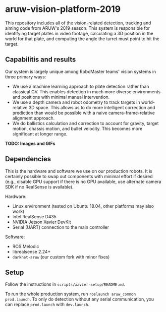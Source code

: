 # aruw-vision-platform-2019

This repository includes all of the vision-related detection, tracking and aiming code from ARUW's 2019 season. This system is responsible for identifying target plates in video footage, calculating a 3D position in the world for that plate, and computing the angle the turret must point to hit the target.

## Capabilitis and results

Our system is largely unique among RoboMaster teams' vision systems in three primary ways:
- We use a machine learning approach to plate detection rather than classical CV. This enables detection in much more diverse environments and positions with minimal manual intervention.
- We use a depth camera and robot odometry to track targets in world-relative 3D space. This allows us to do more intelligent correction and prediction than would be possible with a naive camera-frame-relative alignment approach.
- We do ballistics calculation and correction to account for gravity, target motion, chassis motion, and bullet velocity. This becomes more significant at longer range.

**TODO: Images and GIFs**

## Dependencies

This is the hardware and software we use on our production robots. It is certainly possible to swap out components with minimal effort if desired (e.g., disable GPU support if there is no GPU available, use alternate camera SDK if no RealSense is available).

Hardware:
- Linux environment (tested on Ubuntu 18.04, other platforms may also work)
- Intel RealSense D435
- NVIDIA Jetson Xavier DevKit
- Serial (UART) connection to the main controller

Software:
- ROS Melodic
- librealsense 2.24+
- `darknet-aruw` (our custom fork with minor fixes)

## Setup

Follow the instructions in `scripts/xavier-setup/README.md`.

To run the whole production system, run `roslaunch aruw_common prod.launch`. To only do detection without any serial communication, you can replace `prod.launch` with `dev.launch`.
